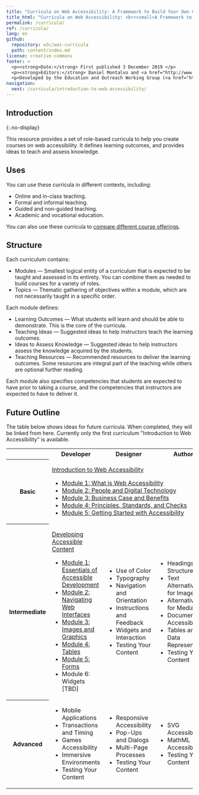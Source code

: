 ```yaml
---
title: "Curricula on Web Accessibility: A Framework to Build Your Own Courses"
title_html: "Curricula on Web Accessibility: <br><small>A Framework to Build Your Own Courses</small>"
permalink: /curricula/
ref: /curricula/
lang: en
github:
  repository: w3c/wai-curricula
  path: content/index.md
license: creative-commons
footer: >
  <p><strong>Date:</strong> First published 3 December 2019 </p>
  <p><strong>Editors:</strong> Daniel Montalvo and <a href="http://www.w3.org/People/shadi/">Shadi Abou-Zahra</a>. Contributors: <a href="https://www.w3.org/WAI/EO/EOWG-members">EOWG Participants</a>. </p>
  <p>Developed by the Education and Outreach Working Group (<a href="http://www.w3.org/WAI/EO/">EOWG</a>). Developed with support from the <a href="https://www.w3.org/WAI/about/projects/wai-guide/">WAI-Guide Project</a> funded by the European Commission (EC) under the Horizon 2020 program (Grant Agreement 822245).</p>
navigation:
  next: /curricula/introduction-to-web-accessibility/
---
```


## Introduction
{:.no-display}

This resource provides a set of role-based curricula to help you create courses on web accessibility. It defines learning outcomes, and provides ideas to teach and assess knowledge.

## Uses

You can use these curricula in different contexts, including:

* Online and in-class teaching.
* Formal and informal teaching.
* Guided and non-guided teaching.
* Academic and vocational education.

You can also use these curricula to [compare different course offerings](/curricula/comparing-course-offerings/).

## Structure

Each curriculum contains:

* Modules &mdash; Smallest logical entity of a curriculum that is expected to be taught and assessed in its entirety. You can combine them as needed to build courses for a variety of roles.
* Topics &mdash; Thematic gathering of objectives within a module, which are not necessarily taught in a specific order.

Each module defines:

* Learning Outcomes &mdash; What students will learn and should be able to demonstrate. This is the core of the curricula.
* Teaching Ideas &mdash; Suggested ideas to help instructors teach the learning outcomes.
* Ideas to Assess Knowledge &mdash; Suggested ideas to help instructors assess the knowledge acquired by the students.
* Teaching Resources &mdash; Recommended resources to deliver the learning outcomes. Some resources are integral part of the teaching while others are optional further reading.

Each module also specifies competencies that students are expected to have prior to taking a course, and the competencies that instructors are expected to have to deliver it.

## Future Outline

The table below shows ideas for future curricula. When completed, they will be linked from here. Currently only the first curriculum "Introduction to Web Accessibility" is available. 

<table caption="Tentative Outline" class="dense">
  <tbody>
    <tr>
      <th> </th>
      <th> Developer </th>
      <th> Designer </th>
      <th> Author </th>
      <th> Manager </th>
      <th> Tester </th>
    </tr>
    <tr>
   <th>Basic</th>
   <td colspan="5">
    <p><a href="{{ '/curricula/introduction-to-web-accessibility/' | relative_url }}">Introduction to Web Accessibility</a></p>
       <ul>
        <li><a href="{{ '/curricula/introduction-to-web-accessibility/what-is-web-accessibility/' | relative_url }}">Module 1: What is Web Accessibility</a></li>
        <li><a href="{{ '/curricula/introduction-to-web-accessibility/people-and-digital-technology/' | relative_url }}">Module 2: People and Digital Technology</a></li>
        <li><a href="{{ '/curricula/introduction-to-web-accessibility/business-case-and-benefits/' | relative_url }}">Module 3: Business Case and Benefits</a></li>
        <li><a href="{{ '/curricula/introduction-to-web-accessibility/principles-standards-and-checks/' | relative_url }}">Module 4: Principles, Standards, and Checks</a></li>
        <li><a href="{{ '/curricula/introduction-to-web-accessibility/getting-started-with-accessibility/' | relative_url }}">Module 5: Getting Started with Accessibility</a></li>
      </ul>
    </td></tr>
    <tr>
      <th> Intermediate</th>
      <td>
	       <p><a href="{{ '/curricula/developing-accessible-content/' | relative_url }}">Developing Accessible Content</a></p>
        <ul>
          <li> <a href="{{ '/curricula/developing-accessible-content/essentials-of-accessible-development/' | relative_url }}">Module 1: Essentials of Accessible Development</a></li>
          <li> <a href="{{ '/curricula/developing-accessible-content/navigating-web-interfaces/' | relative_url }}">Module 2: Navigating Web Interfaces</a></li>
          <li> <a href="{{ '/curricula/developing-accessible-content/images/' | relative_url }}">Module 3: Images and Graphics</a></li>
          <li> <a href="{{ '/curricula/developing-accessible-content/tables/' | relative_url }}">Module 4: Tables</a></li>
          <li> <a href="{{ '/curricula/developing-accessible-content/forms/' | relative_url }}">Module 5: Forms</a></li>
          <li>Module 6: Widgets [TBD]</li>
        </ul>
      </td>
      <td>
        <ul>
          <li> Use of Color</li>
          <li> Typography</li>
          <li> Navigation and Orientation</li>
          <li> Instructions and Feedback</li>
          <li> Widgets and Interaction</li>
          <li> Testing Your Content</li>
        </ul>
      </td>
      <td>
        <ul>
          <li> Headings and Structure</li>
          <li> Text Alternatives for Images</li>
          <li> Alternatives for Media</li>
          <li> Document Accessibility </li>
          <li> Tables and Data Representation</li>
          <li> Testing Your Content</li>
        </ul>
      </td>
      <td rowspan="2">
        <ul>
          <li> Accessibility Quick Check</li>
          <li> Business Opportunities</li>
          <li> Capacity and Capability</li>
          <li> Tools and Processes</li>
          <li> Policies and Procurement</li>
        </ul>
      </td>
      <td rowspan="2">
        <ul>
          <li> Understanding Conformance</li>
          <li> Accessibility Testing Tools</li>
          <li> Using Assistive Technologies</li>
          <li> Prioritizing Issues and Repair</li>
          <li> Maintaining Accessibility</li>
        </ul>
      </td>
    </tr>
    <tr>
      <th> Advanced</th>
      <td>
        <ul>
          <li> Mobile Applications</li>
          <li> Transactions and Timing</li>
          <li> Games Accessibility </li>
          <li> Immersive Environments</li>
          <li> Testing Your Content</li>
        </ul>
      </td>
      <td>
        <ul>
          <li> Responsive Accessibility</li>
          <li> Pop-Ups and Dialogs</li>
          <li> Multi-Page Processes</li>
          <li> Testing Your Content</li>
        </ul>
      </td>
      <td>
        <ul>
          <li> SVG Accessibility</li>
          <li> MathML Accessibility</li>
          <li> Testing Your Content</li>
        </ul>
      </td>
    </tr>
  </tbody>
</table>
